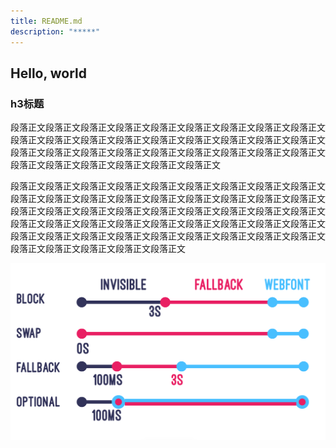 ```yaml
---
title: README.md
description: "*****"
---
```


## Hello, world

### h3标题


段落正文段落正文段落正文段落正文段落正文段落正文段落正文段落正文段落正文段落正文段落正文段落正文段落正文段落正文段落正文段落正文段落正文段落正文段落正文段落正文段落正文段落正文段落正文段落正文段落正文段落正文段落正文段落正文段落正文段落正文段落正文段落正文段落正文

段落正文段落正文段落正文段落正文段落正文段落正文段落正文段落正文段落正文段落正文段落正文段落正文段落正文段落正文段落正文段落正文段落正文段落正文段落正文段落正文段落正文段落正文段落正文段落正文段落正文段落正文段落正文段落正文段落正文段落正文段落正文段落正文段落正文段落正文段落正文段落正文段落正文段落正文段落正文段落正文段落正文段落正文段落正文段落正文段落正文段落正文段落正文段落正文段落正文段落正文

![font-display](./assets/font-display.png)